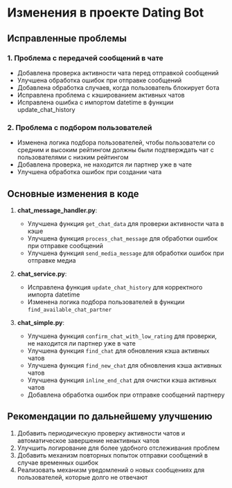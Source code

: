 # Изменения в проекте Dating Bot

## Исправленные проблемы

### 1. Проблема с передачей сообщений в чате
- Добавлена проверка активности чата перед отправкой сообщений
- Улучшена обработка ошибок при отправке сообщений
- Добавлена обработка случаев, когда пользователь блокирует бота
- Исправлена проблема с кэшированием активных чатов
- Исправлена ошибка с импортом datetime в функции update_chat_history

### 2. Проблема с подбором пользователей
- Изменена логика подбора пользователей, чтобы пользователи со средним и высоким рейтингом должны были подтверждать чат с пользователями с низким рейтингом
- Добавлена проверка, не находится ли партнер уже в чате
- Улучшена обработка ошибок при создании чата

## Основные изменения в коде

1. **chat_message_handler.py**:
   - Улучшена функция `get_chat_data` для проверки активности чата в кэше
   - Улучшена функция `process_chat_message` для обработки ошибок при отправке сообщений
   - Улучшена функция `send_media_message` для обработки ошибок при отправке медиа

2. **chat_service.py**:
   - Исправлена функция `update_chat_history` для корректного импорта datetime
   - Изменена логика подбора пользователей в функции `find_available_chat_partner`

3. **chat_simple.py**:
   - Улучшена функция `confirm_chat_with_low_rating` для проверки, не находится ли партнер уже в чате
   - Улучшена функция `find_chat` для обновления кэша активных чатов
   - Улучшена функция `find_new_chat` для обновления кэша активных чатов
   - Улучшена функция `inline_end_chat` для очистки кэша активных чатов
   - Добавлена обработка ошибок при отправке сообщений партнеру

## Рекомендации по дальнейшему улучшению

1. Добавить периодическую проверку активности чатов и автоматическое завершение неактивных чатов
2. Улучшить логирование для более удобного отслеживания проблем
3. Добавить механизм повторных попыток отправки сообщений в случае временных ошибок
4. Реализовать механизм уведомлений о новых сообщениях для пользователей, которые долго не отвечают